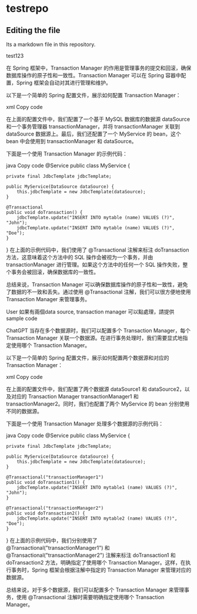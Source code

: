 # testrepo

## Editing the file

Its a markdown file in this repository.

test123

   在 Spring 框架中，Transaction Manager 的作用是管理事务的提交和回滚，确保数据库操作的原子性和一致性。Transaction Manager 可以在 Spring 容器中配置，Spring 框架会自动对其进行管理和维护。

以下是一个简单的 Spring 配置文件，展示如何配置 Transaction Manager：

xml
Copy code
<bean id="dataSource" class="org.apache.commons.dbcp2.BasicDataSource">
    <property name="driverClassName" value="com.mysql.jdbc.Driver" />
    <property name="url" value="jdbc:mysql://localhost:3306/mydb" />
    <property name="username" value="root" />
    <property name="password" value="password" />
</bean>

<bean id="transactionManager" class="org.springframework.jdbc.datasource.DataSourceTransactionManager">
    <property name="dataSource" ref="dataSource" />
</bean>

<bean id="myService" class="com.example.MyService">
    <property name="dataSource" ref="dataSource" />
</bean>
在上面的配置文件中，我们配置了一个基于 MySQL 数据库的数据源 dataSource 和一个事务管理器 transactionManager，并将 transactionManager 关联到 dataSource 数据源上。最后，我们还配置了一个 MyService 的 bean，这个 bean 中会使用到 transactionManager 和 dataSource。

下面是一个使用 Transaction Manager 的示例代码：

java
Copy code
@Service
public class MyService {

    private final JdbcTemplate jdbcTemplate;

    public MyService(DataSource dataSource) {
        this.jdbcTemplate = new JdbcTemplate(dataSource);
    }

    @Transactional
    public void doTransaction() {
        jdbcTemplate.update("INSERT INTO mytable (name) VALUES (?)", "John");
        jdbcTemplate.update("INSERT INTO mytable (name) VALUES (?)", "Doe");
    }

}
在上面的示例代码中，我们使用了 @Transactional 注解来标注 doTransaction 方法，这意味着这个方法中的 SQL 操作会被视为一个事务，并由 transactionManager 进行管理。如果这个方法中的任何一个 SQL 操作失败，整个事务会被回滚，确保数据库的一致性。

总结来说，Transaction Manager 可以确保数据库操作的原子性和一致性，避免了数据的不一致和丢失。通过使用 @Transactional 注解，我们可以很方便地使用 Transaction Manager 来管理事务。





User
如果有兩個data source, transaction manager 可以點處理，請提供sample code

ChatGPT
当存在多个数据源时，我们可以配置多个 Transaction Manager，每个 Transaction Manager 关联一个数据源。在进行事务处理时，我们需要显式地指定使用哪个 Transaction Manager。

以下是一个简单的 Spring 配置文件，展示如何配置两个数据源和对应的 Transaction Manager：

xml
Copy code
<bean id="dataSource1" class="org.apache.commons.dbcp2.BasicDataSource">
    <property name="driverClassName" value="com.mysql.jdbc.Driver" />
    <property name="url" value="jdbc:mysql://localhost:3306/mydb1" />
    <property name="username" value="root" />
    <property name="password" value="password" />
</bean>

<bean id="dataSource2" class="org.apache.commons.dbcp2.BasicDataSource">
    <property name="driverClassName" value="com.mysql.jdbc.Driver" />
    <property name="url" value="jdbc:mysql://localhost:3306/mydb2" />
    <property name="username" value="root" />
    <property name="password" value="password" />
</bean>

<bean id="transactionManager1" class="org.springframework.jdbc.datasource.DataSourceTransactionManager">
    <property name="dataSource" ref="dataSource1" />
</bean>

<bean id="transactionManager2" class="org.springframework.jdbc.datasource.DataSourceTransactionManager">
    <property name="dataSource" ref="dataSource2" />
</bean>

<bean id="myService1" class="com.example.MyService">
    <property name="dataSource" ref="dataSource1" />
</bean>

<bean id="myService2" class="com.example.MyService">
    <property name="dataSource" ref="dataSource2" />
</bean>
在上面的配置文件中，我们配置了两个数据源 dataSource1 和 dataSource2，以及对应的 Transaction Manager transactionManager1 和 transactionManager2。同时，我们也配置了两个 MyService 的 bean 分别使用不同的数据源。

下面是一个使用 Transaction Manager 处理多个数据源的示例代码：

java
Copy code
@Service
public class MyService {

    private final JdbcTemplate jdbcTemplate;

    public MyService(DataSource dataSource) {
        this.jdbcTemplate = new JdbcTemplate(dataSource);
    }

    @Transactional("transactionManager1")
    public void doTransaction1() {
        jdbcTemplate.update("INSERT INTO mytable1 (name) VALUES (?)", "John");
    }

    @Transactional("transactionManager2")
    public void doTransaction2() {
        jdbcTemplate.update("INSERT INTO mytable2 (name) VALUES (?)", "Doe");
    }

}
在上面的示例代码中，我们分别使用了 @Transactional("transactionManager1") 和 @Transactional("transactionManager2") 注解来标注 doTransaction1 和 doTransaction2 方法，明确指定了使用哪个 Transaction Manager。这样，在执行事务时，Spring 框架会根据注解中指定的 Transaction Manager 来管理对应的数据源。

总结来说，对于多个数据源，我们可以配置多个 Transaction Manager 来管理事务，使用 @Transactional 注解时需要明确指定使用哪个 Transaction Manager。 